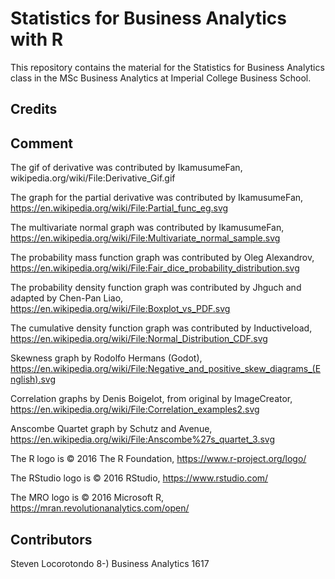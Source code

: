 # Statistics for Business Analytics with R


This repository contains the material for the Statistics for Business Analytics class in the MSc Business Analytics at Imperial College Business School.

## Credits
## Comment


The gif of derivative was contributed by IkamusumeFan, wikipedia.org/wiki/File:Derivative_Gif.gif

The graph for the partial derivative was contributed by IkamusumeFan,
https://en.wikipedia.org/wiki/File:Partial_func_eg.svg

The multivariate normal graph was contributed by IkamusumeFan, 
https://en.wikipedia.org/wiki/File:Multivariate_normal_sample.svg

The probability mass function graph was contributed by Oleg Alexandrov,
https://en.wikipedia.org/wiki/File:Fair_dice_probability_distribution.svg

The probability density function graph was contributed by Jhguch and adapted by Chen-Pan Liao,
https://en.wikipedia.org/wiki/File:Boxplot_vs_PDF.svg

The cumulative density function graph was contributed by Inductiveload, 
https://en.wikipedia.org/wiki/File:Normal_Distribution_CDF.svg

Skewness graph by Rodolfo Hermans (Godot),
https://en.wikipedia.org/wiki/File:Negative_and_positive_skew_diagrams_(English).svg

Correlation graphs by Denis Boigelot, from original by ImageCreator,
https://en.wikipedia.org/wiki/File:Correlation_examples2.svg

Anscombe Quartet graph by Schutz and Avenue, https://en.wikipedia.org/wiki/File:Anscombe%27s_quartet_3.svg

The R logo is © 2016 The R Foundation, https://www.r-project.org/logo/

The RStudio logo is © 2016 RStudio, https://www.rstudio.com/

The MRO logo is © 2016 Microsoft R, https://mran.revolutionanalytics.com/open/

## Contributors

Steven Locorotondo 8-) Business Analytics 1617
